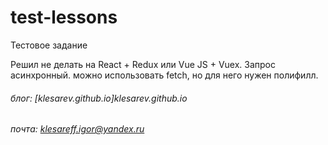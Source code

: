 # test-lessons
Тестовое задание

Решил не делать на React + Redux или Vue JS + Vuex.
Запрос асинхронный. можно использовать fetch, но для него нужен полифилл.

###### блог: [klesarev.github.io]klesarev.github.io
###### почта: klesareff.igor@yandex.ru
